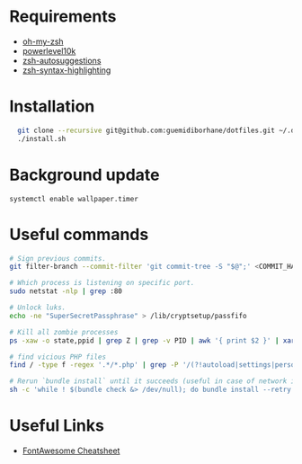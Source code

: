 # Requirements

* [oh-my-zsh](https://github.com/ohmyzsh/ohmyzsh)
* [powerlevel10k](https://github.com/romkatv/powerlevel10k)
* [zsh-autosuggestions](https://github.com/zsh-users/zsh-autosuggestions)
* [zsh-syntax-highlighting](https://github.com/zsh-users/zsh-syntax-highlighting)


# Installation

```bash
  git clone --recursive git@github.com:guemidiborhane/dotfiles.git ~/.dotfiles && cd ~/.dotfiles
  ./install.sh
```

# Background update

```
systemctl enable wallpaper.timer
```

# Useful commands

```bash
# Sign previous commits.
git filter-branch --commit-filter 'git commit-tree -S "$@";' <COMMIT_HASH>..HEAD

# Which process is listening on specific port.
sudo netstat -nlp | grep :80

# Unlock luks.
echo -ne "SuperSecretPassphrase" > /lib/cryptsetup/passfifo

# Kill all zombie processes
ps -xaw -o state,ppid | grep Z | grep -v PID | awk '{ print $2 }' | xargs kill -9

# find vicious PHP files
find / -type f -regex '.*/*.php' | grep -P '/(?!autoload|settings|personal|mbstring|defaults|translit)([a-z0-9]{8}).php$' > suspicions.txt

# Rerun `bundle install` until it succeeds (useful in case of network issues)
sh -c 'while ! $(bundle check &> /dev/null); do bundle install --retry 10; sleep 1; done'
```

# Useful Links
* [FontAwesome Cheatsheet](https://fontawesome.bootstrapcheatsheets.com/)
